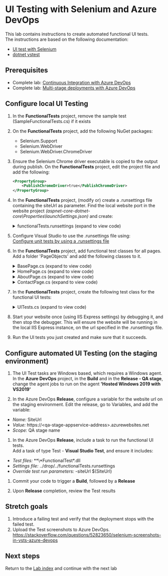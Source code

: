 # UI Testing with Selenium and Azure DevOps

This lab contains instructions to create automated functional UI tests.\
The instructions are based on the following documentation:

- [UI test with Selenium](https://docs.microsoft.com/azure/devops/pipelines/test/continuous-test-selenium)
- [dotnet vstest](https://docs.microsoft.com/dotnet/core/tools/dotnet-vstest)

## Prerequisites

- Complete lab: [Continuous Integration with Azure DevOps](../azure-devops-project/README.md)
- Complete lab: [Multi-stage deployments with Azure DevOps](../multi-stage-deployments/README.md)

## Configure local UI Testing

1. In the **FunctionalTests** project, remove the sample test (SampleFunctionalTests.cs) if it exists

1. On the **FunctionalTests** project, add the following NuGet packages:
   - Selenium.Support
   - Selenium.WebDriver
   - Selenium.WebDriver.ChromeDriver

1. Ensure the Selenium Chrome driver executable is copied to the output during publish. On the **FunctionalTests** project, edit the project file and add the following:
    ```xml
    <PropertyGroup>
        <PublishChromeDriver>true</PublishChromeDriver>
    </PropertyGroup>
    ```

1. In the **FunctionalTests** project, (modify or) create a .runsettings file containing the siteUrl as parameter. Find the local website port in the website project *(aspnet-core-dotnet-core\Properties\launchSettings.json)* and create:

    <details><summary>functionalTests.runsettings (expand to view code)</summary>

    ```xml
    <?xml version="1.0" encoding="utf-8" ?>
    <RunSettings>
        <TestRunParameters>
            <Parameter name="siteUrl" value="http://localhost:<PortToYourLocalWebsite>" />
        </TestRunParameters>
    </RunSettings>
    ```
    </details>

1. Configure Visual Studio to use the .runsettings file using:\
[Configure unit tests by using a .runsettings file](https://docs.microsoft.com/visualstudio/test/configure-unit-tests-by-using-a-dot-runsettings-file)

1. In the **FunctionalTests** project, add functional test classes for all pages.\
Add a folder 'PageObjects' and add the following classes to it.
    <details><summary>BasePage.cs (expand to view code)</summary>

    ```csharp
    using OpenQA.Selenium;
        
    abstract class BasePage
    {
        protected readonly IWebDriver Driver;
        protected readonly string BaseUrl;

        protected BasePage(IWebDriver driver, string baseUrl)
        {
            Driver = driver;
            BaseUrl = baseUrl;
        }

        public HomePage GoToHomePage()
        {
            var home = Driver.FindElement(By.LinkText("Home"));
            home.Click();
            return new HomePage(Driver, BaseUrl);
        }

        public AboutPage GoToAboutPage()
        {
            var about = Driver.FindElement(By.LinkText("About"));
            about.Click();
            return new AboutPage(Driver, BaseUrl);
        }

        public ContactPage GoToContactPage()
        {
            var contact = Driver.FindElement(By.LinkText("Contact"));
            contact.Click();
            return new ContactPage(Driver, BaseUrl);
        }
    }
    ```
    </details>

    <details><summary>HomePage.cs (expand to view code)</summary>

    ```csharp
    using OpenQA.Selenium;
        
    class HomePage : BasePage
    {
        public HomePage(IWebDriver driver, string baseUrl) : base(driver, baseUrl)
        {
        }

        public string Title { get; set; }

        public void GoToPage()
        {
            Driver.Navigate().GoToUrl($"{BaseUrl}");
        }
    }
    ```
    </details>

    <details><summary>AboutPage.cs (expand to view code)</summary>

    ```csharp
    using OpenQA.Selenium;
    using OpenQA.Selenium.Support.PageObjects;

    class AboutPage : BasePage
    {
        public AboutPage(IWebDriver driver, string baseUrl) : base(driver, baseUrl)
        {
        }

        [FindsBy(How = How.ClassName, Using = "fusion-main-menu-icon")]
        private IWebElement searchIcon;

        public void GoToPage()
        {
            Driver.Navigate().GoToUrl($"{BaseUrl}/Home/About");
        }
    }
    ```
    </details>

    <details><summary>ContactPage.cs (expand to view code)</summary>

    ```csharp
    using OpenQA.Selenium;
    using OpenQA.Selenium.Support.PageObjects;
        
    class ContactPage : BasePage
    {
        public ContactPage(IWebDriver driver, string baseUrl) : base(driver, baseUrl)
        {
        }

        [FindsBy(How = How.ClassName, Using = "fusion-main-menu-icon")]
        private IWebElement searchIcon;

        public void GoToPage()
        {
            Driver.Navigate().GoToUrl($"{BaseUrl}/Home/Contact");
        }
    }
    ```
    </details>

1. In the **FunctionalTests** project, create the following test class for the functional UI tests:
    <details><summary>UITests.cs (expand to view code)</summary>
   
    ```csharp
    using Microsoft.VisualStudio.TestTools.UnitTesting;
    using OpenQA.Selenium;
    using OpenQA.Selenium.Chrome;
    using OpenQA.Selenium.Remote;
    using System;
    using System.Drawing;
    using System.IO;

    namespace aspnet_core_dotnet_core.FunctionalTests
    {
        [TestClass]
        public class UITests
        {
            private static TestContext _testContext;
            private RemoteWebDriver _driver;
            private string _siteUrl;

            [ClassInitialize]
            public static void Initialize(TestContext testContext)
            {
                _testContext = testContext;
            }

            [TestInitialize()]
            public void MyTestInitialize()
            {
                if (_testContext.Properties["siteUrl"] != null)
                {
                    _siteUrl = _testContext.Properties["siteUrl"].ToString();
                }

                // Chrome
                var options = new ChromeOptions();
                options.AddArguments("headless");
                _driver = new ChromeDriver(Directory.GetCurrentDirectory(), options);

                // Driver settings
                _driver.Manage().Window.Size = new Size(1920, 1080);
                _driver.Manage().Timeouts().PageLoad = TimeSpan.FromSeconds(20);
                _driver.Manage().Timeouts().ImplicitWait = TimeSpan.FromSeconds(20);
            }

            [TestMethod]
            [TestCategory("UI")]
            public void Test()
            {
                try
                {
                    var page = new HomePage(_driver, _siteUrl);
                    page.GoToPage();
                    SaveAsImage(_driver.GetScreenshot(), "Home.png");
                    page.GoToContactPage();
                    SaveAsImage(_driver.GetScreenshot(), "Contact.png");
                    page.GoToAboutPage();
                    SaveAsImage(_driver.GetScreenshot(), "About.png");
                    var containerDiv = _driver.FindElement(By.ClassName("body-content"));
                    var header = containerDiv.FindElement(By.TagName("h3"));
                    Assert.AreEqual("Your application description page.", header.Text);
                }
                catch (NoSuchElementException)
                {
                    SaveAsImage(_driver.GetScreenshot(), "Error.png");
                    throw;
                }
            }

            [TestCleanup()]
            public void MyTestCleanup()
            {
                _driver.Close();
                _driver.Quit();
            }

            private void SaveAsImage(Screenshot screenshot, string name)
            {
                var timestamp = DateTime.UtcNow.ToString("yyyyMMdd-HHmmss.fff");
                var fileName = $"{timestamp} {name}";
                screenshot.SaveAsFile(fileName, ScreenshotImageFormat.Png);
            }
        }
    }
    ```
    </details>


1. Start your website once (using IIS Express settings) by debugging it, and then stop the debugger. This will ensure the website will be running in the local IIS Express instance, on the url specified in the .runsettings file.

1. Run the UI tests you just created and make sure that it succeeds.

## Configure automated UI Testing (on the staging environment)

1. The UI Test tasks are Windows based, which requires a Windows agent.\
In the **Azure DevOps** project, in the **Build** and in the **Release - QA stage**, change the agent jobs to run on the agent **'Hosted Windows 2019 with VS2019'**

1. In the Azure DevOps **Release**, configure a variable for the website url on the staging environment.
Edit the release, go to Variables, and add the variable:
- *Name:* SiteUrl
- *Value:* https://\<qa-stage-appservice-address\>.azurewebsites.net
- *Scope:* QA stage name

1. In the Azure DevOps **Release**, include a task to run the functional UI tests.\
Add a task of type Test - **Visual Studio Test**, and ensure it includes:
- *Test files:* **\\*FunctionalTest\*.dll
- *Settings file:* ../drop/../functionalTests.runsettings
- *Override test run parameters:* -siteUrl $(SiteUrl)

1. Commit your code to trigger a **Build**, followed by a **Release**

1. Upon **Release** completion, review the Test results

## Stretch goals

1. Introduce a failing test and verify that the deployment stops with the failed test.
1. Upload the Test screenshots to Azure DevOps. https://stackoverflow.com/questions/52823650/selenium-screenshots-in-vsts-azure-devops

## Next steps
Return to the [Lab index](../README.md) and continue with the next lab